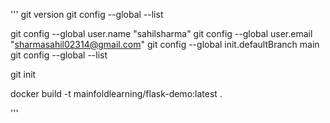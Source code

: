'''
git version
git config --global --list

git config --global user.name "sahilsharma"
git config --global user.email "sharmasahil02314@gmail.com"
git config --global init.defaultBranch main
git config --global --list

<!-- to track changes add git init -->
<!-- add folder path in git bash terminal and go to that folder and run below command -->
git init



docker build -t mainfoldlearning/flask-demo:latest .

'''

